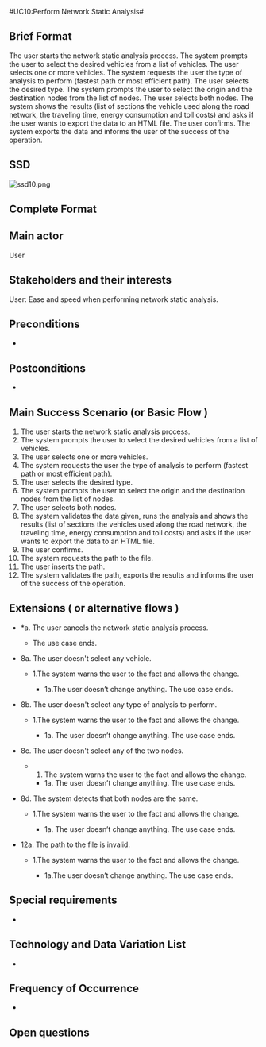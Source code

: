 #UC10:Perform Network Static Analysis#
## Brief Format ##
The user starts the network static analysis process. The system prompts the user to select the desired vehicles from a list of vehicles. The user selects one or more vehicles. The system requests the user the type of analysis to perform (fastest path or most efficient path). The user selects the desired type. The system prompts the user to select the origin and the destination nodes from the list of nodes. The user selects both nodes. The system shows the results (list of sections the vehicle used along the road network, the traveling time, energy consumption and toll costs) and asks if the user wants to export the data to an HTML file. The user confirms. The system exports the data and informs the user of the success of the operation.

## SSD ##
![ssd10.png](https://bitbucket.org/repo/pqBqye/images/1043344353-ssd10.png)

## Complete Format ##
## Main actor ##
User

## Stakeholders and their interests ##
User: Ease and speed when performing network static analysis.

## Preconditions ##
-

## Postconditions ##
-

## Main Success Scenario (or Basic Flow ) ##
1. The user starts the network static analysis process.
2. The system prompts the user to select the desired vehicles from a list of vehicles.
3. The user selects one or more vehicles.
4. The system requests the user the type of analysis to perform (fastest path or most efficient path).
5. The user selects the desired type.
6. The system prompts the user to select the origin and the destination nodes from the list of nodes.
7. The user selects both nodes.
8. The system validates the data given, runs the analysis and shows the results (list of sections the vehicles used along the road network, the traveling time, energy consumption and toll costs) and asks if the user wants to export the data to an HTML file.
9. The user confirms.
10. The system requests the path to the file.
11. The user inserts the path.
12. The system validates the path, exports the results and informs the user of the success of the operation.

## Extensions ( or alternative flows ) ##

* *a. The user cancels the network static analysis process.

    * The use case ends.

* 8a. The user doesn't select any vehicle.

    * 1.The system warns the user to the fact and allows the change.

        * 1a.The user doesn’t change anything. The use case ends.

* 8b. The user doesn't select any type of analysis to perform.

    * 1.The system warns the user to the fact and allows the change.

        * 1a. The user doesn’t change anything. The use case ends.

* 8c. The user doesn't select any of the two nodes.

    * 1. The system warns the user to the fact and allows the change.

        * 1a. The user doesn’t change anything. The use case ends.

* 8d. The system detects that both nodes are the same.

    * 1.The system warns the user to the fact and allows the change.

        * 1a. The user doesn’t change anything. The use case ends.

* 12a. The path to the file is invalid.

    * 1.The system warns the user to the fact and allows the change.

        * 1a.The user doesn’t change anything. The use case ends.

## Special requirements ##
-

## Technology and Data Variation List ##
-

## Frequency of Occurrence ##
-

## Open questions ##
